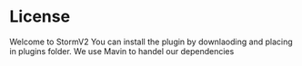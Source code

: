 License
=======

Welcome to StormV2
You can install the plugin by downlaoding and placing in plugins folder.
We use Mavin to handel our dependencies
